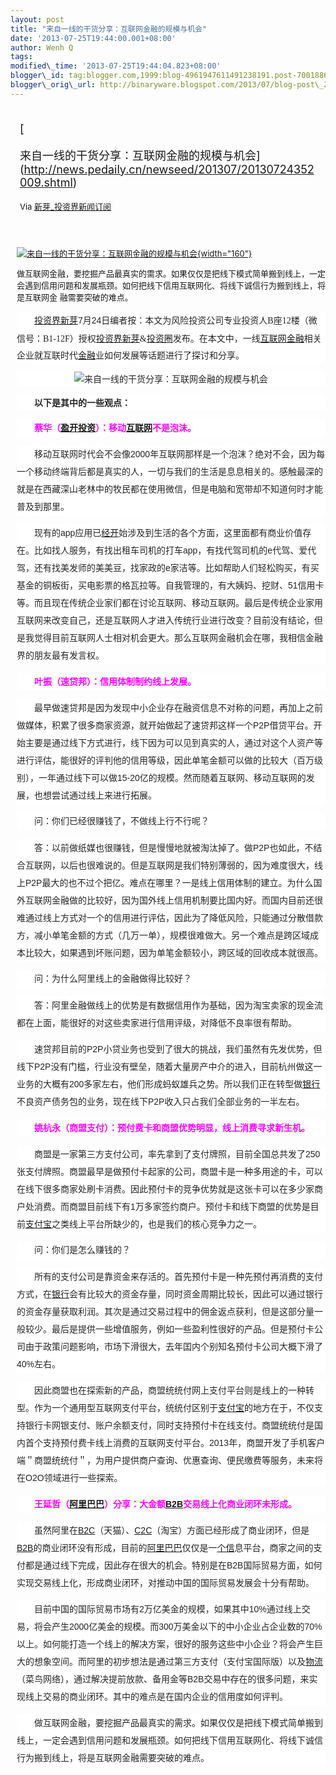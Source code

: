 ```yaml
--- 
layout: post 
title: "来自一线的干货分享：互联网金融的规模与机会"
date: '2013-07-25T19:44:00.001+08:00' 
author: Wenh Q
tags:
modified\_time: '2013-07-25T19:44:04.823+08:00' 
blogger\_id: tag:blogger.com,1999:blog-4961947611491238191.post-7001886639863168967
blogger\_orig\_url: http://binaryware.blogspot.com/2013/07/blog-post\_2498.html
---
```

<div style="margin: 10px; padding: 5px;">

<div style="font-size: 18px;">

[

来自一线的干货分享：互联网金融的规模与机会](http://news.pedaily.cn/newseed/201307/20130724352009.shtml)

</div>

<div style="font-size: 13px;">

Via [新芽\_投资界新闻订阅](http://www.pedaily.cn/)

</div>

</div>

<div style="font-size: 13px; padding: 15px 0 10px 10px;">

[![来自一线的干货分享：互联网金融的规模与机会](http://pic.pedaily.cn/201307/20130724@25003.jpg){width="160"}](http://news.pedaily.cn/newseed/201307/20130724352009.shtml)

做互联网金融，要挖掘产品最真实的需求。如果仅仅是把线下模式简单搬到线上，一定会遇到信用问题和发展瓶颈。如何把线下信用互联网化、将线下诚信行为搬到线上，将是互联网金
融需要突破的难点。



<div
style="background-color: white; color: #252525; font-family: 宋体B8B体, arial; font-size: 14px; line-height: 28px;">

　　[投资界新芽](http://news.pedaily.cn/newseed/)7月24日编者按：<span
style="font-family: 楷体; line-height: 27.99715805053711px;">本文为</span><span
style="font-family: 楷体; line-height: 27.99715805053711px;"><span
style="line-height: 28px;">风险投资公司专业投资人</span>B座12楼（微信号：B1-12F）</span><span
style="font-family: 楷体;">授权[投资界新芽](http://news.pedaily.cn/newseed/)&[投资圈](http://www.pelink.cn/)发布。在</span>本文中，一线<span
style="line-height: 24px;">[互联网](http://news.pedaily.cn/industry/%E4%BA%92%E8%81%94%E7%BD%91/)[金融](http://news.pedaily.cn/industry/%E9%87%91%E8%9E%8D/)相关企业就互联时代[金融](http://news.pedaily.cn/industry/%E9%87%91%E8%9E%8D/)业如何发展等话题进行了探讨和分享。</span>

</div>

<div
style="background-color: white; color: #252525; font-family: 宋体B8B体, arial; font-size: 14px; line-height: 28px; text-align: center;">

<span
style="line-height: 24px;">![来自一线的干货分享：互联网金融的规模与机会](http://pic.pedaily.cn/201307/20130724@25002.jpg)</span>

</div>

<div
style="background-color: white; color: #252525; font-family: 宋体B8B体, arial; font-size: 14px; line-height: 28px;">

<span style="font-weight: bold;"><span
style="line-height: 24px;">　　</span><span
style="line-height: 24px;">以下是其中的一些观点：</span></span>

</div>

<div
style="background-color: white; color: #252525; font-family: 宋体B8B体, arial; font-size: 14px; line-height: 28px;">

　<span
style="color: magenta; font-weight: bold;">　蔡华（[盈开投资](http://zdb.pedaily.cn/company/%E7%9B%88%E5%BC%80%E6%8A%95%E8%B5%84/)）：移动[互联网](http://news.pedaily.cn/industry/%E4%BA%92%E8%81%94%E7%BD%91/)不是泡沫。</span>

</div>

<div
style="background-color: white; color: #252525; font-family: 宋体B8B体, arial; font-size: 14px; line-height: 28px;">

　　移动互联网时代会不会像2000年互联网那样是一个泡沫？绝对不会，因为每一个移动终端背后都是真实的人，一切与我们的生活是息息相关的。感触最深的就是在西藏深山老林中的牧民都在使用微信，但是电脑和宽带却不知道何时才能普及到那里。

</div>

<div
style="background-color: white; color: #252525; font-family: 宋体B8B体, arial; font-size: 14px; line-height: 28px;">

　　现有的app应用已[经开](http://zdb.pedaily.cn/enterprise/%E7%BB%8F%E5%BC%80/)始涉及到生活的各个方面，这里面都有商业价值存在。比如找人服务，有找出租车司机的打车app，有找代驾司机的e代驾、爱代驾，还有找美发师的美美豆，找家政的e家洁等。比如帮助人们轻松购买，有买基金的铜板街，买电影票的格瓦拉等。自我管理的，有大姨妈、挖财、51信用卡等。而且现在传统企业家们都在讨论互联网、移动互联网。最后是传统企业家用互联网来改变自己，还是互联网人才进入传统行业进行改变？目前没有结论，但是我觉得目前互联网人士相对机会更大。那么互联网金融机会在哪，我相信金融界的朋友最有发言权。

</div>

<div
style="background-color: white; color: #252525; font-family: 宋体B8B体, arial; font-size: 14px; line-height: 28px;">

<span
style="color: magenta; font-weight: bold;">　　叶振（速贷邦）：信用体制制约线上发展。</span>

</div>

<div
style="background-color: white; color: #252525; font-family: 宋体B8B体, arial; font-size: 14px; line-height: 28px;">

　　最早做速贷邦是因为发现中小企业存在融资信息不对称的问题，再加上之前做媒体，积累了很多商家资源，就开始做起了速贷邦这样一个P2P借贷平台。开始主要是通过线下方式进行，线下因为可以见到真实的人，通过对这个人资产等进行评估，能很好的评判他的信用等级，因此单笔金额可以做的比较大（百万级别），一年通过线下可以做15-20亿的规模。然而随着互联网、移动互联网的发展，也想尝试通过线上来进行拓展。

</div>

<div
style="background-color: white; color: #252525; font-family: 宋体B8B体, arial; font-size: 14px; line-height: 28px;">

<span
style="font-family: 楷体;">　　问：你们已经很赚钱了，不做线上行不行呢？</span>

</div>

<div
style="background-color: white; color: #252525; font-family: 宋体B8B体, arial; font-size: 14px; line-height: 28px;">

　　答：以前做纸媒也很赚钱，但是慢慢地就被淘汰掉了。做P2P也如此，不结合互联网，以后也很难说的。但是互联网是我们特别薄弱的，因为难度很大，线上P2P最大的也不过个把亿。难点在哪里？一是线上信用体制的建立。为什么国外互联网金融做的比较好，因为国外线上信用机制要比国内好。而国内目前还很难通过线上方式对一个的信用进行评估，因此为了降低风险，只能通过分散借款方，减小单笔金额的方式（几万一单），规模很难做大。另一个难点是跨区域成本比较大，如果遇到坏账问题，因为单笔金额较小，跨区域的回收成本就很高。

</div>

<div
style="background-color: white; color: #252525; font-family: 宋体B8B体, arial; font-size: 14px; line-height: 28px;">

<span
style="font-family: 楷体;">　　问：为什么阿里线上的金融做得比较好？</span>

</div>

<div
style="background-color: white; color: #252525; font-family: 宋体B8B体, arial; font-size: 14px; line-height: 28px;">

　　答：阿里金融做线上的优势是有数据信用作为基础，因为淘宝卖家的现金流都在上面，能很好的对这些卖家进行信用评级，对降低不良率很有帮助。

</div>

<div
style="background-color: white; color: #252525; font-family: 宋体B8B体, arial; font-size: 14px; line-height: 28px;">

　　速贷邦目前的P2P小贷业务也受到了很大的挑战，我们虽然有先发优势，但线下P2P没有门槛，行业没有壁垒，随着大量房产中介的进入，目前杭州做这一业务的大概有200多家左右，他们形成蚂蚁雄兵之势。所以我们正在转型做[银行](http://news.pedaily.cn/industry/%E9%93%B6%E8%A1%8C/)不良资产债务包的业务，现在线下P2P收入只占我们全部业务的一半左右。

</div>

<div
style="background-color: white; color: #252525; font-family: 宋体B8B体, arial; font-size: 14px; line-height: 28px;">

<span
style="color: magenta; font-weight: bold;">　　姚杭永（商盟支付）：预付费卡和商盟优势明显，线上消费寻求新生机。</span>

</div>

<div
style="background-color: white; color: #252525; font-family: 宋体B8B体, arial; font-size: 14px; line-height: 28px;">

　　商盟是一家第三方支付公司，率先拿到了支付牌照，目前全国总共发了250张支付牌照。商盟最早是做预付卡起家的公司，商盟卡是一种多用途的卡，可以在线下很多商家处刷卡消费。因此预付卡的竞争优势就是这张卡可以在多少家商户处消费。而商盟目前线下有1万多家签约商户。预付卡和线下商盟的优势是目前[支付宝](http://zdb.pedaily.cn/Enterprise/%E6%94%AF%E4%BB%98%E5%AE%9D/)之类线上平台所缺少的，也是我们的核心竞争力之一。

</div>

<div
style="background-color: white; color: #252525; font-family: 宋体B8B体, arial; font-size: 14px; line-height: 28px;">

<span style="font-family: 楷体;">　　问：你们是怎么赚钱的？</span>

</div>

<div
style="background-color: white; color: #252525; font-family: 宋体B8B体, arial; font-size: 14px; line-height: 28px;">

　　所有的支付公司是靠资金来存活的。首先预付卡是一种先预付再消费的支付方式，在[银行](http://news.pedaily.cn/industry/%E9%93%B6%E8%A1%8C/)会有比较大的资金存量，同时资金周期比较长，因此可以通过银行的资金存量获取利润。其次是通过交易过程中的佣金返点获利，但是这部分量一般较少。最后是提供一些增值服务，例如一些盈利性很好的产品。但是预付卡公司由于政策问题影响，市场下滑很大，去年囯内个别知名预付卡公司大概下滑了40%左右。

</div>

<div
style="background-color: white; color: #252525; font-family: 宋体B8B体, arial; font-size: 14px; line-height: 28px;">

　　因此商盟也在探索新的产品，商盟统统付网上支付平台则是线上的一种转型。作为一个通用型互联网支付平台，统统付区别于[支付宝](http://zdb.pedaily.cn/Enterprise/%E6%94%AF%E4%BB%98%E5%AE%9D/)的地方在于，不仅支持银行卡网银支付、账户余额支付，同时支持预付卡在线支付。商盟统统付是国内首个支持预付费卡线上消费的互联网支付平台。2013年，商盟开发了手机客户端＂商盟统统付＂，为用户提供商户查询、优惠查询、便民缴费等服务，未来将在O2O领域进行一些探索。

</div>

<div
style="background-color: white; color: #252525; font-family: 宋体B8B体, arial; font-size: 14px; line-height: 28px;">

<span
style="color: magenta; font-weight: bold;">　　王延哲（[阿里巴巴](http://zdb.pedaily.cn/Enterprise/%E9%98%BF%E9%87%8C%E5%B7%B4%E5%B7%B4/)）分享：大金额[B2B](http://news.pedaily.cn/industry/B2B/)交易线上化商业闭环未形成。</span>

</div>

<div
style="background-color: white; color: #252525; font-family: 宋体B8B体, arial; font-size: 14px; line-height: 28px;">

　　虽然阿里在[B2C](http://news.pedaily.cn/industry/B2C/)（天猫）、[C2C](http://news.pedaily.cn/industry/C2C/)（淘宝）方面已经形成了商业闭环，但是[B2B](http://news.pedaily.cn/industry/B2B/)的商业闭环没有形成，目前的[阿里巴巴](http://zdb.pedaily.cn/Enterprise/%E9%98%BF%E9%87%8C%E5%B7%B4%E5%B7%B4/)仅仅是一[个信](http://zdb.pedaily.cn/Enterprise/%E4%B8%AA%E4%BF%A1/)息平台，商家之间的支付都是通过线下完成，因此存在很大的机会。特别是在B2B国际贸易方面，如何实现交易线上化，形成商业闭环，对推动中国的国际贸易发展会十分有帮助。

</div>

<div
style="background-color: white; color: #252525; font-family: 宋体B8B体, arial; font-size: 14px; line-height: 28px;">

　　目前中国的国际贸易市场有2万亿美金的规模，如果其中10%通过线上交易，将会产生2000亿美金的规模。而300万美金以下的中小企业占企业数的70%以上。如何能打造一个线上的解决方案，很好的服务这些中小企业？将会产生巨大的想象空间。而阿里的初步想法是通过第三方支付（支付宝国际版）以及[物流](http://news.pedaily.cn/industry/%E7%89%A9%E6%B5%81/)（菜鸟网络），通过解决提前放款、备用金等B2B交易中存在的很多问题，来实现线上交易的商业闭环。其中的难点是在国内企业的信用度如何评判。

</div>

<div
style="background-color: white; color: #252525; font-family: 宋体B8B体, arial; font-size: 14px; line-height: 28px;">

　　做互联网金融，要挖掘产品最真实的需求。如果仅仅是把线下模式简单搬到线上，一定会遇到信用问题和发展瓶颈。如何把线下信用互联网化、将线下诚信行为搬到线上，将是互联网金融需要突破的难点。

</div>

</div>
